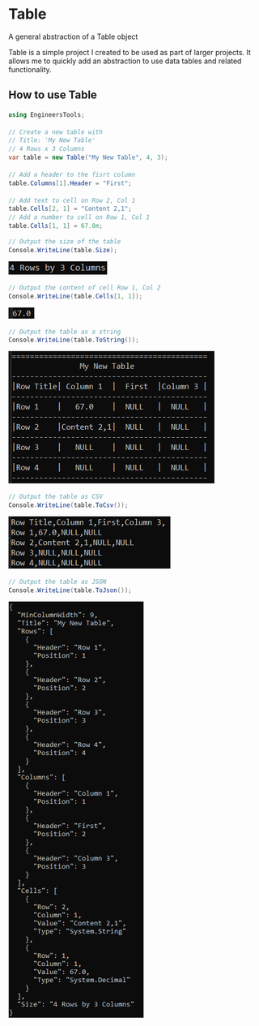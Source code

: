# Table
A general abstraction of a Table object

Table is a simple project I created to be used as part of larger projects. It allows me to quickly add an abstraction to use data tables
and related functionality.

## How to use Table

```CS
using EngineersTools;

// Create a new table with
// Title: 'My New Table'
// 4 Rows x 3 Columns
var table = new Table("My New Table", 4, 3);

// Add a header to the fisrt column
table.Columns[1].Header = "First";

// Add text to cell on Row 2, Col 1
table.Cells[2, 1] = "Content 2,1";
// Add a number to cell on Row 1, Col 1 
table.Cells[1, 1] = 67.0m;
```

```CS
// Output the size of the table
Console.WriteLine(table.Size);
```

![SizeOutput](/img/SizeOutput.png)

``` CS
// Output the content of cell Row 1, Col 2
Console.WriteLine(table.Cells[1, 1]);
```

![SingleCellOutput](/img/SingleCellOutput.png)

```CS
// Output the table as a string
Console.WriteLine(table.ToString());
```

![ToStringOutput](/img/ToStringOutput.png)

```CS
// Output the table as CSV
Console.WriteLine(table.ToCsv());
```

![ToCsvOutput](/img/ToCsvOutput.png)

```CS
// Output the table as JSON
Console.WriteLine(table.ToJson());
```

![ToJsonOutput](/img/ToJsonOutput.png)
